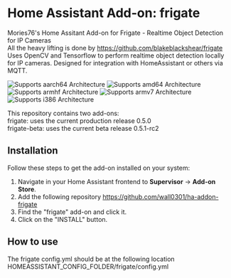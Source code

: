 # Home Assistant Add-on: frigate

Mories76's Home Assitant Add-on for Frigate - Realtime Object Detection for IP Cameras  
All the heavy lifting is done by https://github.com/blakeblackshear/frigate
Uses OpenCV and Tensorflow to perform realtime object detection locally for IP cameras. Designed for integration with HomeAssistant or others via MQTT.

![Supports aarch64 Architecture][aarch64-shield] ![Supports amd64 Architecture][amd64-shield] ![Supports armhf Architecture][armhf-shield] ![Supports armv7 Architecture][armv7-shield] ![Supports i386 Architecture][i386-shield]

This repository contains two add-ons:  
frigate: uses the current production release 0.5.0  
frigate-beta: uses the current beta release 0.5.1-rc2

## Installation

Follow these steps to get the add-on installed on your system:

1. Navigate in your Home Assistant frontend to **Supervisor** -> **Add-on Store**.
2. Add the following repository https://github.com/wall0301/ha-addon-frigate
2. Find the "frigate" add-on and click it.
3. Click on the "INSTALL" button.

## How to use

The frigate config.yml should be at the following location  
HOMEASSISTANT_CONFIG_FOLDER/frigate/config.yml


[aarch64-shield]: https://img.shields.io/badge/aarch64-yes-red.svg
[amd64-shield]: https://img.shields.io/badge/amd64-yes-green.svg
[armhf-shield]: https://img.shields.io/badge/armhf-yes-red.svg
[armv7-shield]: https://img.shields.io/badge/armv7-no-red.svg
[i386-shield]: https://img.shields.io/badge/i386-no-red.svg


